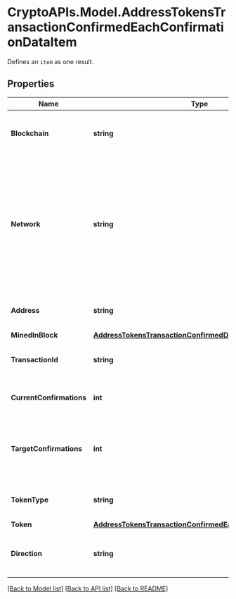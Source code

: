 # CryptoAPIs.Model.AddressTokensTransactionConfirmedEachConfirmationDataItem
Defines an `item` as one result.

## Properties

Name | Type | Description | Notes
------------ | ------------- | ------------- | -------------
**Blockchain** | **string** | Represents the specific blockchain protocol name, e.g. Ethereum, Bitcoin, etc. | 
**Network** | **string** | Represents the name of the blockchain network used; blockchain networks are usually identical as technology and software, but they differ in data, e.g. - \&quot;mainnet\&quot; is the live network with actual data while networks like \&quot;testnet\&quot;, \&quot;ropsten\&quot;,  are test networks. | 
**Address** | **string** | Defines the specific address to which the transaction has been sent. | 
**MinedInBlock** | [**AddressTokensTransactionConfirmedDataItemMinedInBlock**](AddressTokensTransactionConfirmedDataItemMinedInBlock.md) |  | 
**TransactionId** | **string** | Defines the unique ID of the specific transaction, i.e. its identification number. | 
**CurrentConfirmations** | **int** | Defines the number of currently received confirmations for the transaction. | 
**TargetConfirmations** | **int** | Defines the number of confirmation transactions requested as callbacks, i.e. the system can notify till the n-th confirmation. | 
**TokenType** | **string** | Defines the type of token sent with the transaction, e.g. ERC 20. | 
**Token** | [**AddressTokensTransactionConfirmedEachConfirmationToken**](AddressTokensTransactionConfirmedEachConfirmationToken.md) |  | 
**Direction** | **string** | Defines whether the transaction is \&quot;incoming\&quot; or \&quot;outgoing\&quot;. | 

[[Back to Model list]](../README.md#documentation-for-models) [[Back to API list]](../README.md#documentation-for-api-endpoints) [[Back to README]](../README.md)

